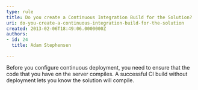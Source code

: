 ```yaml
---
type: rule
title: Do you create a Continuous Integration Build for the Solution?
uri: do-you-create-a-continuous-integration-build-for-the-solution
created: 2013-02-06T18:49:06.0000000Z
authors:
- id: 24
  title: Adam Stephensen

---
```




<span class='intro'> <p>Before you configure continuous deployment, you need to ensure that the code that you have on the server compiles. A successful CI build without deployment lets you know the solution will compile.</p> </span>




